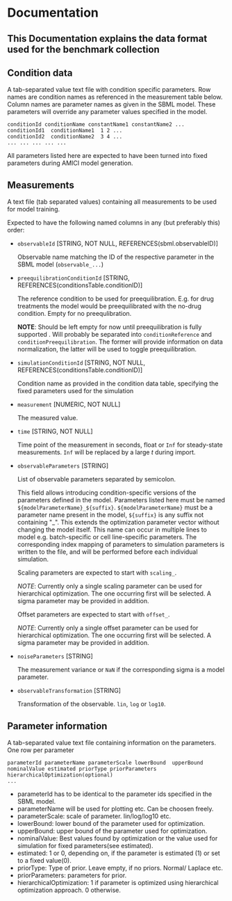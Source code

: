 # Documentation
## This Documentation explains the data format used for the benchmark collection


## Condition data

A tab-separated value text file with condition specific parameters. Row names are 
condition names as referenced in the measurement table below. Column names are 
parameter names as given in the SBML model. These parameters will override any
parameter values specified in the model.

```
conditionId conditionName constantName1 constantName2 ...
conditionId1  conditionName1  1 2 ...
conditionId2  conditionName2  3 4 ...
... ... ... ... ...
```

All parameters listed here are expected to have been turned into fixed 
parameters during AMICI model generation.


## Measurements

A text file (tab separated values) containing all measurements to be used for
model training.

Expected to have the following named columns in any (but preferably this) order:

- `observableId` [STRING, NOT NULL, REFERENCES(sbml.observableID)]
  
  Observable name matching the ID of the respective parameter in the SBML
    model (`observable_...`) 

- `preequilibrationConditionId` [STRING, REFERENCES(conditionsTable.conditionID)]
 
  The reference condition to be used for preequilibration. E.g. for drug 
  treatments the model would be preequilibrated with the no-drug condition.
  Empty for no preequlibration.
  
  **NOTE**: Should be left empty for now until preequilibration is fully 
  supported . Will probably be separated into `conditionReference` and 
  `conditionPreequilibration`. The former will provide information on data 
  normalization, the latter will be used to toggle preequilibration.
  
- `simulationConditionId` [STRING, NOT NULL, REFERENCES(conditionsTable.conditionID)]
  
  Condition name as provided in the condition data table, specifying the 
    fixed parameters used for the simulation 
  
- `measurement` [NUMERIC, NOT NULL]

  The measured value.
  
- `time` [STRING, NOT NULL]

  Time point of the measurement in seconds, float or `Inf` for steady-state 
  measurements. `Inf` will be replaced by a large $t$ during import.
  
- `observableParameters` [STRING]

  List of observable parameters separated by semicolon.
  
  This field allows introducing condition-specific versions of the parameters
  defined in the model. Parameters listed here must be named
  `${modelParameterName}_${suffix}`. `${modelParameterName}` must be a parameter 
  name present in the model, `${suffix}` is any suffix not containing "_". 
  This extends the optimization parameter vector without
  changing the model itself. This name can occur in multiple lines to model e.g.
  batch-specific or cell line-specific parameters. The corresponding index 
  mapping of parameters to simulation parameters is written to the file, and 
  will be performed before each individual simulation.
  
  Scaling parameters are expected to start with `scaling_`.
  
  *NOTE*: Currently only a single scaling parameter can be 
  used for hierarchical optimization. The one occurring first will be selected.
  A sigma parameter may be provided in addition.
  
  Offset parameters are expected to start with `offset_`.
  
  *NOTE*: Currently only a single offset parameter can be 
  used for hierarchical optimization. The one occurring first will be selected.
  A sigma parameter may be provided in addition.
  
- `noiseParameters` [STRING]

  The measurement variance or `NaN` if the corresponding sigma is a model 
  parameter.

- `observableTransformation` [STRING]

  Transformation of the observable. `lin`, `log` or `log10`.



## Parameter information

A tab-separated value text file containing information on the parameters. One row per parameter

```
parameterId parameterName parameterScale lowerBound  upperBound nominalValue estimated priorType priorParameters hierarchicalOptimization(optional)
...
```
- parameterId has to be identical to the parameter ids specified in the SBML model.
- parameterName will be used for plotting etc. Can be choosen freely.
- parameterScale: scale of parameter. lin/log/log10 etc.
- lowerBound: lower bound of the parameter used for optimization.
- upperBound: upper bound of the parameter used for optimization.
- nominalValue: Best values found by optimization or the value used for simulation for fixed parameters(see estimated).
- estimated: 1 or 0, depending on, if the parameter is estimated (1) or set to a fixed value(0).
- priorType: Type of prior. Leave empty, if no priors. Normal/ Laplace etc.
- priorParameters: parameters for prior.
- hierarchicalOptimization: 1 if parameter is optimized using hierarchical optimization approach. 0 otherwise.
